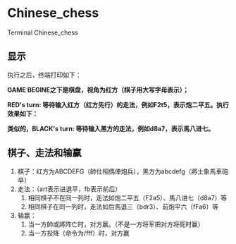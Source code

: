 # Chinese_chess
Terminal Chinese_chess

## 显示
执行之后，终端打印如下：


**GAME BEGINE之下是棋盘，视角为红方（棋子用大写字母表示）；**

**RED's turn: 等待输入红方（红方先行）的走法，例如F2t5，表示炮二平五。执行效果如下：**

 

**类似的，BLACK's turn: 等待输入黑方的走法，例如d8a7，表示馬八进七。**

## 棋子、走法和输赢
1. 棋子：红方为ABCDEFG（帥仕相傌俥炮兵），黑方为abcdefg（將士象馬車砲卒）
2. 走法：（art表示进退平，fb表示前后）
    1. 相同棋子不在同一列时，走法如炮二平五（F2a5）、馬八进七（d8a7）等
    2. 相同棋子在同一列时，走法如后馬退三（bdr3）、前炮平六（fFa6）等
3. 输赢：
    1. 当一方帥或將阵亡时，对方赢。（不是一方将军把对方将死时赢）
    2. 当一方投降（命令为/fff）时，对方赢